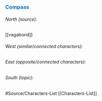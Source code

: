 




### <span style="color:#0070c0">Compass</span>
###### North (source):
[[vagabond]]

###### West (similar/connected characters):


###### East (opposite/connected characters):


###### South (topic):



#Source/Characters-List [[Characters-List]]


